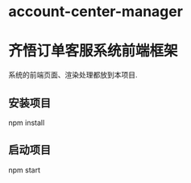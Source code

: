 # account-center-manager

# 齐悟订单客服系统前端框架
系统的前端页面、渲染处理都放到本项目.

## 安装项目
npm install

## 启动项目
npm start
